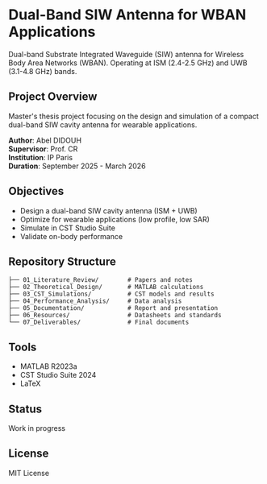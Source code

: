 # Dual-Band SIW Antenna for WBAN Applications

Dual-band Substrate Integrated Waveguide (SIW) antenna for Wireless Body Area Networks (WBAN). Operating at ISM (2.4-2.5 GHz) and UWB (3.1-4.8 GHz) bands.

## Project Overview

Master's thesis project focusing on the design and simulation of a compact dual-band SIW cavity antenna for wearable applications.

**Author**: Abel DIDOUH  
**Supervisor**: Prof. CR  
**Institution**: IP Paris  
**Duration**: September 2025 - March 2026

## Objectives

- Design a dual-band SIW cavity antenna (ISM + UWB)
- Optimize for wearable applications (low profile, low SAR)
- Simulate in CST Studio Suite
- Validate on-body performance

## Repository Structure
```
├── 01_Literature_Review/        # Papers and notes
├── 02_Theoretical_Design/       # MATLAB calculations
├── 03_CST_Simulations/          # CST models and results
├── 04_Performance_Analysis/     # Data analysis
├── 05_Documentation/            # Report and presentation
├── 06_Resources/                # Datasheets and standards
└── 07_Deliverables/             # Final documents
```
## Tools

- MATLAB R2023a
- CST Studio Suite 2024
- LaTeX

## Status

Work in progress

## License

MIT License


